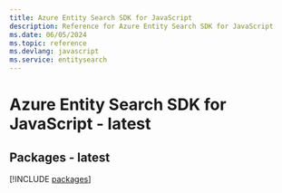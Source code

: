 ```yaml
---
title: Azure Entity Search SDK for JavaScript
description: Reference for Azure Entity Search SDK for JavaScript
ms.date: 06/05/2024
ms.topic: reference
ms.devlang: javascript
ms.service: entitysearch
---
```

# Azure Entity Search SDK for JavaScript - latest
## Packages - latest
[!INCLUDE [packages](entity-search-index.md)]